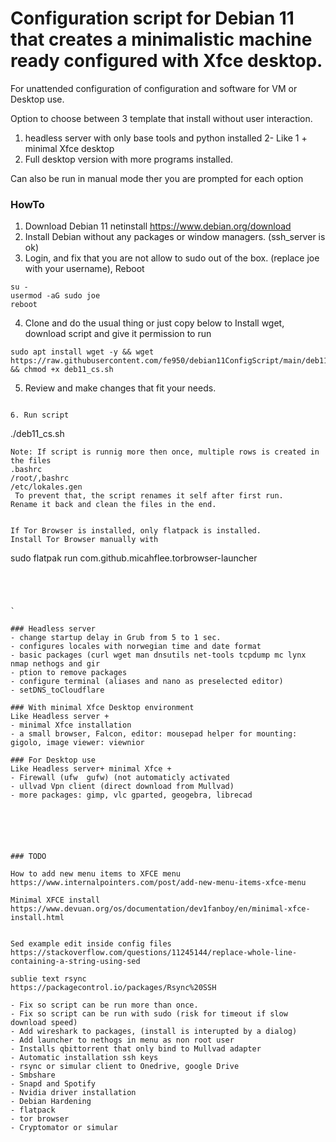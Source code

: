 #  Configuration script for Debian 11 that creates a minimalistic machine ready configured with Xfce desktop.
For unattended configuration of configuration and software for  VM or Desktop use.

Option to choose between 3 template that install without user interaction.

1. headless server with only base tools and python installed
2- Like 1 + minimal Xfce desktop 
3. Full desktop version with more programs installed.

Can also be run in manual mode ther you are prompted for each option 



### HowTo
 1. Download Debian 11 netinstall https://www.debian.org/download 
 2. Install Debian without any packages or window managers. (ssh_server is ok)
 3. Login, and fix that you are not allow to sudo out of the box. (replace joe with your username), Reboot
```
su -
usermod -aG sudo joe
reboot
```

4. Clone and do the usual thing or just copy below to Install wget, download script and give it permission to run
 ```
sudo apt install wget -y && wget https://raw.githubusercontent.com/fe950/debian11ConfigScript/main/deb11_cs.sh && chmod +x deb11_cs.sh
```
5. Review and make changes that fit your needs.
```

6. Run script
```
./deb11_cs.sh

```
Note: If script is runnig more then once, multiple rows is created in the files 
.bashrc
/root/,bashrc
/etc/lokales.gen
 To prevent that, the script renames it self after first run.
Rename it back and clean the files in the end.


If Tor Browser is installed, only flatpack is installed.
Install Tor Browser manually with 
```
sudo flatpak run com.github.micahflee.torbrowser-launcher
```




`

### Headless server
- change startup delay in Grub from 5 to 1 sec.
- configures locales with norwegian time and date format
- basic packages (curl wget man dnsutils net-tools tcpdump mc lynx nmap nethogs and gir
- ption to remove packages
- configure terminal (aliases and nano as preselected editor)
- setDNS_toCloudflare

### With minimal Xfce Desktop environment
Like Headless server +
- minimal Xfce installation
- a small browser, Falcon, editor: mousepad helper for mounting: gigolo, image viewer: viewnior

### For Desktop use
Like Headless server+ minimal Xfce +
- Firewall (ufw  gufw) (not automaticly activated
- ullvad Vpn client (direct download from Mullvad)
- more packages: gimp, vlc gparted, geogebra, librecad






### TODO 

How to add new menu items to XFCE menu
https://www.internalpointers.com/post/add-new-menu-items-xfce-menu

Minimal XFCE install
https://www.devuan.org/os/documentation/dev1fanboy/en/minimal-xfce-install.html


Sed example edit inside config files
https://stackoverflow.com/questions/11245144/replace-whole-line-containing-a-string-using-sed

sublie text rsync
https://packagecontrol.io/packages/Rsync%20SSH

- Fix so script can be run more than once. 
- Fix so script can be run with sudo (risk for timeout if slow download speed)
- Add wireshark to packages, (install is interupted by a dialog)
- Add launcher to nethogs in menu as non root user
- Installs qbittorrent that only bind to Mullvad adapter
- Automatic installation ssh keys
- rsync or simular client to Onedrive, google Drive
- Smbshare
- Snapd and Spotify
- Nvidia driver installation
- Debian Hardening
- flatpack
- tor browser
- Cryptomator or simular
